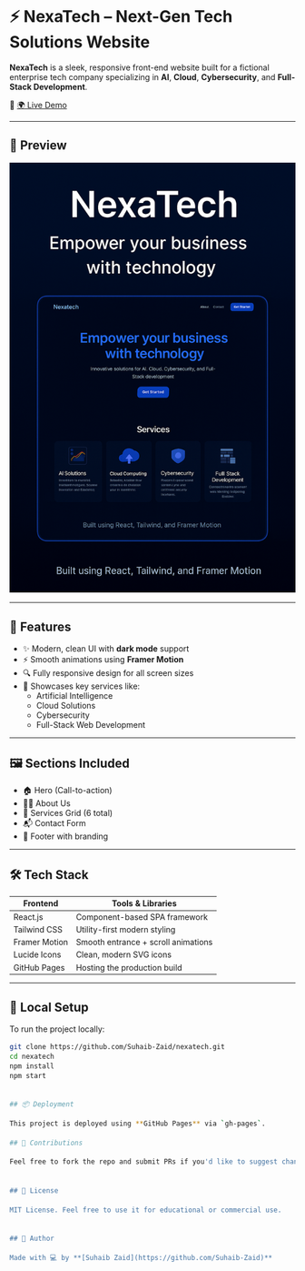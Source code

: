 # ⚡ NexaTech – Next-Gen Tech Solutions Website

**NexaTech** is a sleek, responsive front-end website built for a fictional enterprise tech company specializing in **AI**, **Cloud**, **Cybersecurity**, and **Full-Stack Development**.

🔗 [🌍 Live Demo](https://suhaib-zaid.github.io/nexatech)

---

## 📸 Preview

![NexaTech Screenshot](./screenshots/nexatech-dark.png)

---

## 🚀 Features

- ✨ Modern, clean UI with **dark mode** support
- ⚡ Smooth animations using **Framer Motion**
- 🔍 Fully responsive design for all screen sizes
- 🧠 Showcases key services like:
  - Artificial Intelligence
  - Cloud Solutions
  - Cybersecurity
  - Full-Stack Web Development

---

## 🖼️ Sections Included

- 🏠 Hero (Call-to-action)
- 👨‍💻 About Us
- 💼 Services Grid (6 total)
- 📬 Contact Form
- 🧾 Footer with branding

---

## 🛠 Tech Stack

| Frontend        | Tools & Libraries                   |
|-----------------|--------------------------------------|
| React.js        | Component-based SPA framework        |
| Tailwind CSS    | Utility-first modern styling         |
| Framer Motion   | Smooth entrance + scroll animations  |
| Lucide Icons    | Clean, modern SVG icons              |
| GitHub Pages    | Hosting the production build         |

---

## 🧪 Local Setup

To run the project locally:

```bash
git clone https://github.com/Suhaib-Zaid/nexatech.git
cd nexatech
npm install
npm start


## 📦 Deployment

This project is deployed using **GitHub Pages** via `gh-pages`.

## 🤝 Contributions

Feel free to fork the repo and submit PRs if you'd like to suggest changes or add features!


## 📄 License

MIT License. Feel free to use it for educational or commercial use.


## 👤 Author

Made with 💻 by **[Suhaib Zaid](https://github.com/Suhaib-Zaid)**
